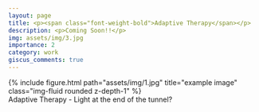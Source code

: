 ```yaml
---
layout: page
title: <p><span class="font-weight-bold">Adaptive Therapy</span></p>
description: <p>Coming Soon!!</p>
img: assets/img/3.jpg
importance: 2
category: work
giscus_comments: true
---
```


<div class="row">
    <div class="col-sm mt-3 mt-md-0">
        {% include figure.html path="assets/img/1.jpg" title="example image" class="img-fluid rounded z-depth-1" %}
    </div>
</div>
<div class="caption">
    Adaptive Therapy - Light at the end of the tunnel?  
</div>
